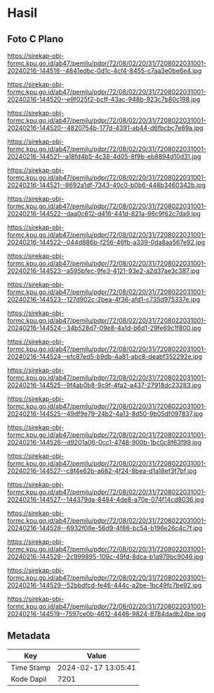 # Hasil

## Foto C Plano

https://sirekap-obj-formc.kpu.go.id/ab47/pemilu/pdpr/72/08/02/20/31/7208022031001-20240216-144518--4841edbc-0d1c-4cf4-8455-c7aa3e0be6e4.jpg

https://sirekap-obj-formc.kpu.go.id/ab47/pemilu/pdpr/72/08/02/20/31/7208022031001-20240216-144520--e9f025f2-bcff-43ac-948b-923c7b80c198.jpg

https://sirekap-obj-formc.kpu.go.id/ab47/pemilu/pdpr/72/08/02/20/31/7208022031001-20240216-144520--4820754b-177d-4391-ab44-d6fbcbc7e69a.jpg

https://sirekap-obj-formc.kpu.go.id/ab47/pemilu/pdpr/72/08/02/20/31/7208022031001-20240216-144521--a18fd4b5-4c38-4d05-8f9b-eb8894d10d31.jpg

https://sirekap-obj-formc.kpu.go.id/ab47/pemilu/pdpr/72/08/02/20/31/7208022031001-20240216-144521--8692a1df-7343-40c0-b0b6-448b3460342b.jpg

https://sirekap-obj-formc.kpu.go.id/ab47/pemilu/pdpr/72/08/02/20/31/7208022031001-20240216-144522--daa0c612-d416-441d-821a-96c9f62c7da9.jpg

https://sirekap-obj-formc.kpu.go.id/ab47/pemilu/pdpr/72/08/02/20/31/7208022031001-20240216-144522--044d886b-f256-46fb-a339-0da8aa567e92.jpg

https://sirekap-obj-formc.kpu.go.id/ab47/pemilu/pdpr/72/08/02/20/31/7208022031001-20240216-144523--a595bfec-9fe3-4121-93e2-a2d37ae3c387.jpg

https://sirekap-obj-formc.kpu.go.id/ab47/pemilu/pdpr/72/08/02/20/31/7208022031001-20240216-144523--127d902c-2bea-4f36-afd1-c735d975337e.jpg

https://sirekap-obj-formc.kpu.go.id/ab47/pemilu/pdpr/72/08/02/20/31/7208022031001-20240216-144524--34b528d7-09e8-4a1d-b6d1-29fe69c1f800.jpg

https://sirekap-obj-formc.kpu.go.id/ab47/pemilu/pdpr/72/08/02/20/31/7208022031001-20240216-144524--efc87ed5-b9db-4a81-abc8-deabf352292e.jpg

https://sirekap-obj-formc.kpu.go.id/ab47/pemilu/pdpr/72/08/02/20/31/7208022031001-20240216-144525--9f4ab0b8-9c9f-4fa2-a437-27918dc23283.jpg

https://sirekap-obj-formc.kpu.go.id/ab47/pemilu/pdpr/72/08/02/20/31/7208022031001-20240216-144525--49df9e79-24b2-4a13-8d50-9b05df097837.jpg

https://sirekap-obj-formc.kpu.go.id/ab47/pemilu/pdpr/72/08/02/20/31/7208022031001-20240216-144526--d9201a06-0cc1-4748-900b-1bc0c8f63f99.jpg

https://sirekap-obj-formc.kpu.go.id/ab47/pemilu/pdpr/72/08/02/20/31/7208022031001-20240216-144527--c8f4e62b-a682-4f24-8bea-d1a18ef3f7bf.jpg

https://sirekap-obj-formc.kpu.go.id/ab47/pemilu/pdpr/72/08/02/20/31/7208022031001-20240216-144527--144379da-8484-4de8-a70e-074f14cd8036.jpg

https://sirekap-obj-formc.kpu.go.id/ab47/pemilu/pdpr/72/08/02/20/31/7208022031001-20240216-144528--6932f08e-56d9-4f86-bc54-b196e26c4c7f.jpg

https://sirekap-obj-formc.kpu.go.id/ab47/pemilu/pdpr/72/08/02/20/31/7208022031001-20240216-144528--2c999895-109c-49fd-8dca-b1a979bc9046.jpg

https://sirekap-obj-formc.kpu.go.id/ab47/pemilu/pdpr/72/08/02/20/31/7208022031001-20240216-144529--52bbdfcd-fe46-444c-a2be-1bc49fc7be92.jpg

https://sirekap-obj-formc.kpu.go.id/ab47/pemilu/pdpr/72/08/02/20/31/7208022031001-20240216-144519--7597ce0b-4612-4446-9824-8784dadb24be.jpg


## Metadata

| Key        | Value               |
| ---------- | ------------------- |
| Time Stamp | 2024-02-17 13:05:41 |
| Kode Dapil | 7201                |



